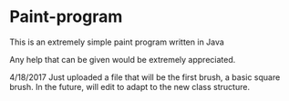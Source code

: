# Paint-program
This is an extremely simple paint program written in Java

Any help that can be given would be extremely appreciated. 

4/18/2017
Just uploaded a file that will be the first brush, a basic square brush. In the future, will edit to adapt to the new class structure.

